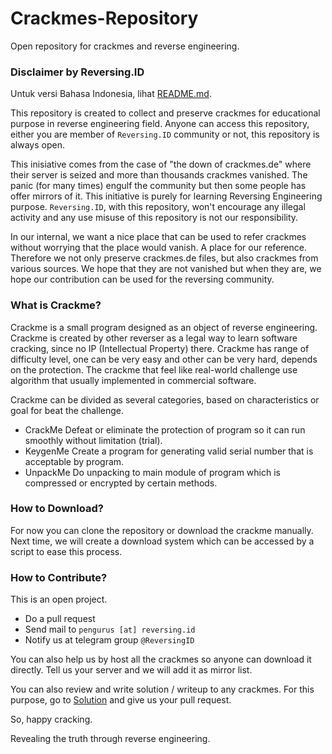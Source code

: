# Crackmes-Repository

Open repository for crackmes and reverse engineering.

### Disclaimer by Reversing.ID

Untuk versi Bahasa Indonesia, lihat [README.md](README.md).

This repository is created to collect and preserve crackmes for educational purpose in reverse engineering field. Anyone can access this repository, either you are member of `Reversing.ID` community or not, this repository is always open.

This inisiative comes from the case of "the down of crackmes.de" where their server is seized and more than thousands crackmes vanished. The panic (for many times) engulf the community but then some people has offer mirrors of it. This initiative is purely for learning Reversing Engineering purpose. `Reversing.ID`, with this repository, won't encourage any illegal activity and any use misuse of this repository is not our responsibility.

In our internal, we want a nice place that can be used to refer crackmes without worrying that the place would vanish. A place for our reference. Therefore we not only preserve crackmes.de files, but also crackmes from various sources. We hope that they are not vanished but when they are, we hope our contribution can be used for the reversing community.

### What is Crackme?

Crackme is a small program designed as an object of reverse engineering. Crackme is created by other reverser as a legal way to learn software cracking, since no IP (Intellectual Property) there. Crackme has range of difficulty level, one can be very easy and other can be very hard, depends on the protection. The crackme that feel like real-world challenge use algorithm that usually implemented in commercial software.

Crackme can be divided as several categories, based on characteristics or goal for beat the challenge.
- CrackMe
  Defeat or eliminate the protection of program so it can run smoothly without limitation (trial).
- KeygenMe
  Create a program for generating valid serial number that is acceptable by program.
- UnpackMe
  Do unpacking to main module of program which is compressed or encrypted by certain methods.  

### How to Download?

For now you can clone the repository or download the crackme manually. Next time, we will create a download system which can be accessed by a script to ease this process.

### How to Contribute?

This is an open project.


- Do a pull request
- Send mail to `pengurus [at] reversing.id`
- Notify us at telegram group `@ReversingID`

You can also help us by host all the crackmes so anyone can download it directly. Tell us your server and we will add it as mirror list.

You can also review and write solution / writeup to any crackmes. For this purpose, go to [Solution](https://github.com/ReversingID/Crackmes-Solution) and give us your pull request.


So, happy cracking.


Revealing the truth through reverse engineering.
